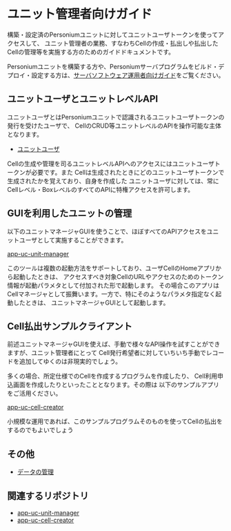# ユニット管理者向けガイド

構築・設定済のPersoniumユニットに対してユニットユーザトークンを使ってアクセスして、
ユニット管理者の業務、すなわちCellの作成・払出しや払出したCellの管理等を実施する方のためのガイドドキュメントです。

Personiumユニットを構築する方や、Personiumサーバプログラムをビルド・デプロイ・設定する方は、[サーバソフトウェア運用者向けガイド](../server-operator/README.md)をご覧ください。

## ユニットユーザとユニットレベルAPI

ユニットユーザとはPersoniumユニットで認識されるユニットユーザトークンの発行を受けたユーザで、
CellのCRUD等ユニットレベルのAPIを操作可能な主体となります。

* [ユニットユーザ](./Unit-User.md)

Cellの生成や管理を司るユニットレベルAPIへのアクセスにはユニットユーザトークンが必要です。また
Cellは生成されたときにどのユニットユーザトークンで生成されたかを覚えており、自身を作成した
ユニットユーザに対しては、常にCellレベル・BoxレベルのすべてのAPIに特権アクセスを許可します。

## GUIを利用したユニットの管理

以下のユニットマネージャGUIを使うことで、ほぼすべてのAPIアクセスをユニットユーザとして実施することができます。

[app-uc-unit-manager](https://github.com/personium/app-uc-unit-manager)

このツールは複数の起動方法をサポートしており、ユーザCellのHomeアプリから起動したときは、
アクセスすべき対象CellのURLやアクセスのためのトークン情報が起動パラメタとして付加された形で起動します。
その場合このアプリはCellマネージャとして振舞います。一方で、特にそのようなパラメタ指定なく起動したときは、
ユニットマネージャGUIとして起動します。

## Cell払出サンプルクライアント

前述ユニットマネージャGUIを使えば、手動で様々なAPI操作を試すことができますが、ユニット管理者にとって
Cell発行希望者に対していちいち手動でレコードを追加してゆくのは非現実的でしょう。

多くの場合、所定仕様でのCellを作成するプログラムを作成したり、
Cell利用申込画面を作成したりといったこととなります。その際は
以下のサンプルアプリをご活用ください。

[app-uc-cell-creator](https://github.com/personium/app-uc-cell-creator)

小規模な運用であれば、このサンプルプログラムそのものを使ってCellの払出をするのでもよいでしょう

## その他

* [データの管理](./Data_Management.md)


## 関連するリポジトリ
* [app-uc-unit-manager](https://github.com/personium/app-uc-unit-manager)
* [app-uc-cell-creator](https://github.com/personium/app-uc-cell-creator)

